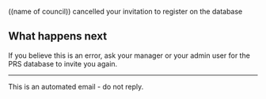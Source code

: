 ((name of council)) cancelled your invitation to register on the database

## What happens next
If you believe this is an error, ask your manager or your admin user for the PRS database to invite you again.

---
This is an automated email - do not reply.